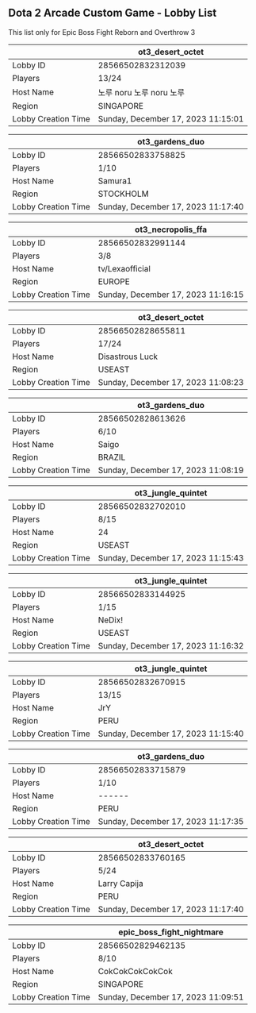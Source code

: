 ## Dota 2 Arcade Custom Game - Lobby List

This list only for Epic Boss Fight Reborn and Overthrow 3

|  | ot3_desert_octet |
| ------ | ------ |
| Lobby ID | 28566502832312039 |
| Players | 13/24 |
| Host Name | 노루 noru 노루 noru 노루 |
| Region | SINGAPORE |
| Lobby Creation Time | Sunday, December 17, 2023 11:15:01 |


|  | ot3_gardens_duo |
| ------ | ------ |
| Lobby ID | 28566502833758825 |
| Players | 1/10 |
| Host Name | Samura1 |
| Region | STOCKHOLM |
| Lobby Creation Time | Sunday, December 17, 2023 11:17:40 |


|  | ot3_necropolis_ffa |
| ------ | ------ |
| Lobby ID | 28566502832991144 |
| Players | 3/8 |
| Host Name | tv/Lexaofficial |
| Region | EUROPE |
| Lobby Creation Time | Sunday, December 17, 2023 11:16:15 |


|  | ot3_desert_octet |
| ------ | ------ |
| Lobby ID | 28566502828655811 |
| Players | 17/24 |
| Host Name | Disastrous Luck |
| Region | USEAST |
| Lobby Creation Time | Sunday, December 17, 2023 11:08:23 |


|  | ot3_gardens_duo |
| ------ | ------ |
| Lobby ID | 28566502828613626 |
| Players | 6/10 |
| Host Name | Saigo |
| Region | BRAZIL |
| Lobby Creation Time | Sunday, December 17, 2023 11:08:19 |


|  | ot3_jungle_quintet |
| ------ | ------ |
| Lobby ID | 28566502832702010 |
| Players | 8/15 |
| Host Name | 24 |
| Region | USEAST |
| Lobby Creation Time | Sunday, December 17, 2023 11:15:43 |


|  | ot3_jungle_quintet |
| ------ | ------ |
| Lobby ID | 28566502833144925 |
| Players | 1/15 |
| Host Name | NeDix! |
| Region | USEAST |
| Lobby Creation Time | Sunday, December 17, 2023 11:16:32 |


|  | ot3_jungle_quintet |
| ------ | ------ |
| Lobby ID | 28566502832670915 |
| Players | 13/15 |
| Host Name | JrY |
| Region | PERU |
| Lobby Creation Time | Sunday, December 17, 2023 11:15:40 |


|  | ot3_gardens_duo |
| ------ | ------ |
| Lobby ID | 28566502833715879 |
| Players | 1/10 |
| Host Name | ------ |
| Region | PERU |
| Lobby Creation Time | Sunday, December 17, 2023 11:17:35 |


|  | ot3_desert_octet |
| ------ | ------ |
| Lobby ID | 28566502833760165 |
| Players | 5/24 |
| Host Name | Larry Capija |
| Region | PERU |
| Lobby Creation Time | Sunday, December 17, 2023 11:17:40 |


|  | epic_boss_fight_nightmare |
| ------ | ------ |
| Lobby ID | 28566502829462135 |
| Players | 8/10 |
| Host Name | CokCokCokCokCok |
| Region | SINGAPORE |
| Lobby Creation Time | Sunday, December 17, 2023 11:09:51 |


